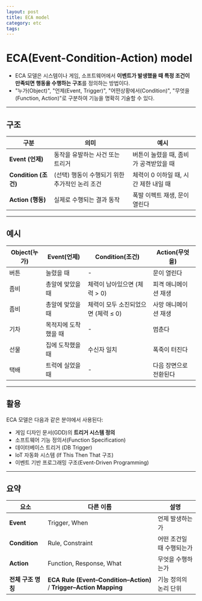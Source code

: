 ```yaml
---
layout: post
title: ECA model
category: etc
tags: 
---
```


# ECA(Event-Condition-Action) model

* ECA 모델은 시스템이나 게임, 소프트웨어에서 **이벤트가 발생했을 때 특정 조건이 만족되면 행동을 수행하는 구조**를 정의하는 방법이다.  
* "누가(Object)", "언제(Event, Trigger)", "어떤상황에서(Condition)", "무엇을(Function, Action)"로 구분하여 기능을 명확히 기술할 수 있다.

---

## 구조

| 구분 | 의미 | 예시 |
|------|------|------|
| **Event (언제)** | 동작을 유발하는 사건 또는 트리거 | 버튼이 눌렸을 때, 좀비가 공격받았을 때 |
| **Condition (조건)** | (선택) 행동이 수행되기 위한 추가적인 논리 조건 | 체력이 0 이하일 때, 시간 제한 내일 때 |
| **Action (행동)** | 실제로 수행되는 결과 동작 | 폭발 이펙트 재생, 문이 열린다 |

---

## 예시

| Object(누가) | Event(언제) | Condition(조건) | Action(무엇을) |
|---------------|--------------|------------------|----------------|
| 버튼 | 눌렸을 때 | - | 문이 열린다 |
| 좀비 | 총알에 맞았을 때 | 체력이 남아있으면 (체력 > 0) | 피격 애니메이션 재생 |
| 좀비 | 총알에 맞았을 때 | 체력이 모두 소진되었으면 (체력 ≤ 0) | 사망 애니메이션 재생 |
| 기차 | 목적지에 도착했을 때 | - | 멈춘다 |
| 선물 | 집에 도착했을 때 | 수신자 일치 | 폭죽이 터진다 |
| 택배 | 트럭에 실었을 때 | - | 다음 장면으로 전환된다 |

---

## 활용

ECA 모델은 다음과 같은 분야에서 사용된다:

- 게임 디자인 문서(GDD)의 **트리거 시스템 정의**
- 소프트웨어 기능 정의서(Function Specification)
- 데이터베이스 트리거 (DB Trigger)
- IoT 자동화 시스템 (If This Then That 구조)
- 이벤트 기반 프로그래밍 구조(Event-Driven Programming)

---

## 요약

| 요소 | 다른 이름 | 설명 |
|-------|-------------|------|
| **Event** | Trigger, When | 언제 발생하는가 |
| **Condition** | Rule, Constraint | 어떤 조건일 때 수행되는가 |
| **Action** | Function, Response, What | 무엇을 수행하는가 |
| **전체 구조 명칭** | **ECA Rule (Event–Condition–Action)** / **Trigger–Action Mapping** | 기능 정의의 논리 단위 |
